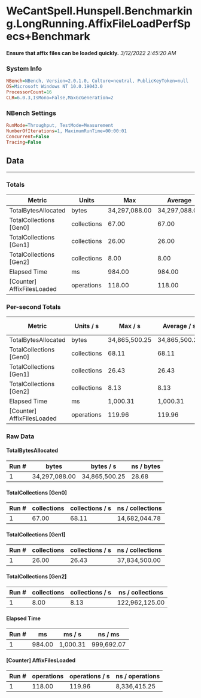 ﻿# WeCantSpell.Hunspell.Benchmarking.LongRunning.AffixFileLoadPerfSpecs+Benchmark
__Ensure that affix files can be loaded quickly.__
_3/12/2022 2:45:20 AM_
### System Info
```ini
NBench=NBench, Version=2.0.1.0, Culture=neutral, PublicKeyToken=null
OS=Microsoft Windows NT 10.0.19043.0
ProcessorCount=16
CLR=6.0.3,IsMono=False,MaxGcGeneration=2
```

### NBench Settings
```ini
RunMode=Throughput, TestMode=Measurement
NumberOfIterations=1, MaximumRunTime=00:00:01
Concurrent=False
Tracing=False
```

## Data
-------------------

### Totals
|          Metric |           Units |             Max |         Average |             Min |          StdDev |
|---------------- |---------------- |---------------- |---------------- |---------------- |---------------- |
|TotalBytesAllocated |           bytes |   34,297,088.00 |   34,297,088.00 |   34,297,088.00 |            0.00 |
|TotalCollections [Gen0] |     collections |           67.00 |           67.00 |           67.00 |            0.00 |
|TotalCollections [Gen1] |     collections |           26.00 |           26.00 |           26.00 |            0.00 |
|TotalCollections [Gen2] |     collections |            8.00 |            8.00 |            8.00 |            0.00 |
|    Elapsed Time |              ms |          984.00 |          984.00 |          984.00 |            0.00 |
|[Counter] AffixFilesLoaded |      operations |          118.00 |          118.00 |          118.00 |            0.00 |

### Per-second Totals
|          Metric |       Units / s |         Max / s |     Average / s |         Min / s |      StdDev / s |
|---------------- |---------------- |---------------- |---------------- |---------------- |---------------- |
|TotalBytesAllocated |           bytes |   34,865,500.25 |   34,865,500.25 |   34,865,500.25 |            0.00 |
|TotalCollections [Gen0] |     collections |           68.11 |           68.11 |           68.11 |            0.00 |
|TotalCollections [Gen1] |     collections |           26.43 |           26.43 |           26.43 |            0.00 |
|TotalCollections [Gen2] |     collections |            8.13 |            8.13 |            8.13 |            0.00 |
|    Elapsed Time |              ms |        1,000.31 |        1,000.31 |        1,000.31 |            0.00 |
|[Counter] AffixFilesLoaded |      operations |          119.96 |          119.96 |          119.96 |            0.00 |

### Raw Data
#### TotalBytesAllocated
|           Run # |           bytes |       bytes / s |      ns / bytes |
|---------------- |---------------- |---------------- |---------------- |
|               1 |   34,297,088.00 |   34,865,500.25 |           28.68 |

#### TotalCollections [Gen0]
|           Run # |     collections | collections / s |ns / collections |
|---------------- |---------------- |---------------- |---------------- |
|               1 |           67.00 |           68.11 |   14,682,044.78 |

#### TotalCollections [Gen1]
|           Run # |     collections | collections / s |ns / collections |
|---------------- |---------------- |---------------- |---------------- |
|               1 |           26.00 |           26.43 |   37,834,500.00 |

#### TotalCollections [Gen2]
|           Run # |     collections | collections / s |ns / collections |
|---------------- |---------------- |---------------- |---------------- |
|               1 |            8.00 |            8.13 |  122,962,125.00 |

#### Elapsed Time
|           Run # |              ms |          ms / s |         ns / ms |
|---------------- |---------------- |---------------- |---------------- |
|               1 |          984.00 |        1,000.31 |      999,692.07 |

#### [Counter] AffixFilesLoaded
|           Run # |      operations |  operations / s | ns / operations |
|---------------- |---------------- |---------------- |---------------- |
|               1 |          118.00 |          119.96 |    8,336,415.25 |


